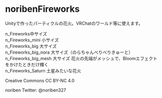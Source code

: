 # noribenFireworks
Unityで作ったパーティクルの花火。VRChatのワールド等に使えます。

n_Fireworks中サイズ<br>
n_Fireworks_mini 小サイズ<br>
n_Fireworks_big 大サイズ<br>
n_Fireworks_big_nora 大サイズ（のらちゃんべりべりきゅーと）<br>
n_Fireworks_big_mesh 大サイズ 花火の先端がメッシュで、Bloomエフェクトをかけたときだけ輝く<br>
n_Fireworks_Saturn 土星みたいな花火


Creative Commons
CC BY-NC 4.0

noriben
Twitter: @noriben327
